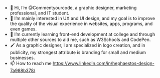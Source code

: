- 👋 Hi, I’m @Commentyourcode, a graphic designer, marketing professional, and IT student.
- 👀 I’m mainly interested in UX and UI design, and my goal is to improve the quality of the visual experience in websites, apps, programs, and even games.
- 🌱 I’m currently learning front-end development at college and through multiple other sources to aid me, such as W3Schools and CodePen.
- 🖌 As a graphic designer, I am specialized in logo creation, and in publicity, my strongest attribute is branding for small and medium businesses.
- 📫 How to reach me https://www.linkedin.com/in/hephaestos-design-7a988b378/

<!---
Commentyourcode/Commentyourcode is a ✨ special ✨ repository because its `README.md` (this file) appears on your GitHub profile.
You can click the Preview link to take a look at your changes.
--->
